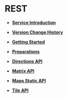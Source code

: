 # REST<a name="EN-US_TOPIC_0000001099003586"></a>

-   **[Service Introduction](web-api-introduction.md)**  

-   **[Version Change History](web-api-.md)**  

-   **[Getting Started](web-api-getting-started.md)**  

-   **[Preparations](web-api-preparations.md)**  

-   **[Directions API](web-diretions-api-introduction.md)**  

-   **[Matrix API](web-matrix-api-introduction.md)**  

-   **[Maps Static API](web-static-map-introduction.md)**  

-   **[Tile API](web-tile-api-introduction.md)**  


